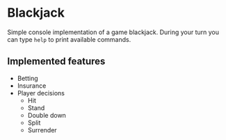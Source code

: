 # Blackjack
Simple console implementation of a game blackjack. 
During your turn you can type `help` to print available commands.

## Implemented features
* Betting
* Insurance
* Player decisions
  * Hit
  * Stand
  * Double down
  * Split
  * Surrender
